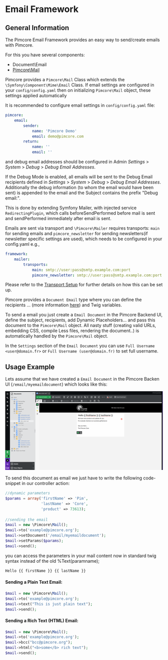 # Email Framework

## General Information
The Pimcore Email Framework provides an easy way to send/create emails with Pimcore.
  
For this you have several components:
* Document\\Email
* [Pimcore\Mail](./01_Pimcore_Mail.md)

Pimcore provides a `Pimcore\Mail` Class which extends the `\Symfony\Component\Mime\Email` Class. 
If email settings are configured in your `config/config.yaml` then on initializing 
`Pimcore\Mail` object, these settings applied automatically

It is recommended to configure email settings in `config/config.yaml` file:
```yaml
pimcore:
    email:
        sender:
            name: 'Pimcore Demo'
            email: demo@pimcore.com
        return:
            name: ''
            email: ''
```
and debug email addresses should be configured in Admin *Settings* > *System* > *Debug* > *Debug Email Addresses*.

If the Debug Mode is enabled, all emails will be sent to the
Debug Email recipients defined in *Settings* > *System* > *Debug* > *Debug Email Addresses*.
Additionally the debug information (to whom the email would have been sent) is appended to the email
and the Subject contains the prefix "Debug email:".

This is done by extending Symfony Mailer, with injected service `RedirectingPlugin`, which calls beforeSendPerformed before mail is sent and sendPerformed immediately after email is sent.

Emails are sent via transport and `\Pimcore\Mailer` requires transports: `main` for sending emails and  `pimcore_newsletter` for sending newsletters(if newsletter specific settings are used), which needs to be configured in your config.yaml e.g.,
```yaml
framework:
    mailer:
        transports:
            main: smtp://user:pass@smtp.example.com:port
            pimcore_newsletter: smtp://user:pass@smtp.example.com:port
```
Please refer to the [Transport Setup](https://symfony.com/doc/5.2/mailer.html#transport-setup) for further details on how this can be set up.


Pimcore provides a `Document Email` type where you can define the recipients ... (more information 
[here](../../03_Documents/README.md)) and Twig variables. 

To send a email you just create a `Email Document` in the Pimcore Backend UI, define the subject, 
recipients, add Dynamic Placeholders... and pass this document to the `Pimcore\Mail` object. All 
nasty stuff (creating valid URLs, embedding CSS, compile Less files, rendering the document..) is 
automatically handled by the `Pimcore\Mail` object.

In the `Settings` section of the `Email Document` you can use `Full Username <user@domain.fr>` or `Full Username (user@domain.fr)` to set full username.

## Usage Example
Lets assume that we have created a `Email Document` in the Pimcore Backen UI (`/email/myemaildocument`) 
which looks like this:

![Pimcore Mail](../../img/pimcore-mail.png)

To send this document as email we just have to write the following code-snippet in our controller 
action:

```php
//dynamic parameters
$params = array('firstName' => 'Pim',
                'lastName' => 'Core',
                'product' => 73613);
 
//sending the email
$mail = new \Pimcore\Mail();
$mail->to('example@pimcore.org');
$mail->setDocument('/email/myemaildocument');
$mail->setParams($params);
$mail->send();
```

you can access the parameters in your mail content now in standard twig syntax instead of the old %Text(paramname);
```php
Hello {{ firstName }} {{ lastName }}
```

#### Sending a Plain Text Email:
```php
$mail = new \Pimcore\Mail();
$mail->to('example@pimcore.org');
$mail->text("This is just plain text");
$mail->send();
```

#### Sending a Rich Text (HTML) Email: 
```php
$mail = new \Pimcore\Mail();
$mail->to('example@pimcore.org');
$mail->bcc("bcc@pimcore.org");
$mail->html("<b>some</b> rich text");
$mail->send();
```
